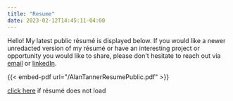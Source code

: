 ```yaml
---
title: "Resume"
date: 2023-02-12T14:45:11-04:00
---
```


Hello! My latest public résumé is displayed below. If you would like a newer unredacted version of my résumé or have an interesting project or opportunity you would like to share, please don't hesitate to reach out via [email](mailto:alanctanner.com) or [linkedIn](https://www.linkedin.com/in/alanctanner/).

{{< embed-pdf url="/AlanTannerResumePublic.pdf" >}}

[click here](/AlanTannerResumePublic.pdf) if résumé does not load